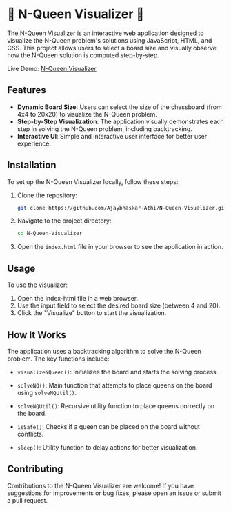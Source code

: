 # 👑 N-Queen Visualizer 👑

The N-Queen Visualizer is an interactive web application designed to visualize the N-Queen problem's solutions using JavaScript, HTML, and CSS. This project allows users to select a board size and visually observe how the N-Queen solution is computed step-by-step.

Live Demo: [N-Queen Visualizer](https://Ajaybhaskar-Athi.github.io/N-Queen-Visualizer/)

## Features

- **Dynamic Board Size**: Users can select the size of the chessboard (from 4x4 to 20x20) to visualize the N-Queen problem.
- **Step-by-Step Visualization**: The application visually demonstrates each step in solving the N-Queen problem, including backtracking.
- **Interactive UI**: Simple and interactive user interface for better user experience.

## Installation

To set up the N-Queen Visualizer locally, follow these steps:

1. Clone the repository:

   ```bash
   git clone https://github.com/Ajaybhaskar-Athi/N-Queen-Visualizer.git
   ```

2. Navigate to the project directory:

   ```bash
   cd N-Queen-Visualizer
   ```

3. Open the `index.html` file in your browser to see the application in action.

## Usage

To use the visualizer:

1. Open the index-html file in a web browser.
2. Use the input field to select the desired board size (between 4 and 20).
3. Click the "Visualize" button to start the visualization.

## How It Works

The application uses a backtracking algorithm to solve the N-Queen problem. The key functions include:

- `visualizeNQueen()`: Initializes the board and starts the solving process.

- `solveNQ()`: Main function that attempts to place queens on the board using `solveNQUtil()`.

- `solveNQUtil()`: Recursive utility function to place queens correctly on the board.

- `isSafe()`: Checks if a queen can be placed on the board without conflicts.

- `sleep()`: Utility function to delay actions for better visualization.

## Contributing

Contributions to the N-Queen Visualizer are welcome! If you have suggestions for
improvements or bug fixes, please open an issue or submit a pull request.
